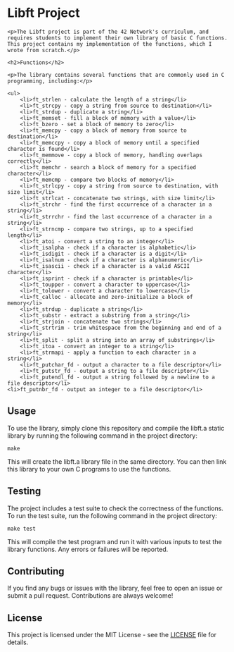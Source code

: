 <!DOCTYPE html>
<html>
<head>
	<meta charset="UTF-8">
	<title>Libft Project</title>
</head>
<body>
	<h1>Libft Project</h1>

	<p>The Libft project is part of the 42 Network's curriculum, and requires students to implement their own library of basic C functions. This project contains my implementation of the functions, which I wrote from scratch.</p>

	<h2>Functions</h2>

	<p>The library contains several functions that are commonly used in C programming, including:</p>

	<ul>
		<li>ft_strlen - calculate the length of a string</li>
		<li>ft_strcpy - copy a string from source to destination</li>
		<li>ft_strdup - duplicate a string</li>
		<li>ft_memset - fill a block of memory with a value</li>
		<li>ft_bzero - set a block of memory to zero</li>
		<li>ft_memcpy - copy a block of memory from source to destination</li>
		<li>ft_memccpy - copy a block of memory until a specified character is found</li>
		<li>ft_memmove - copy a block of memory, handling overlaps correctly</li>
		<li>ft_memchr - search a block of memory for a specified character</li>
		<li>ft_memcmp - compare two blocks of memory</li>
		<li>ft_strlcpy - copy a string from source to destination, with size limit</li>
		<li>ft_strlcat - concatenate two strings, with size limit</li>
		<li>ft_strchr - find the first occurrence of a character in a string</li>
		<li>ft_strrchr - find the last occurrence of a character in a string</li>
		<li>ft_strncmp - compare two strings, up to a specified length</li>
		<li>ft_atoi - convert a string to an integer</li>
		<li>ft_isalpha - check if a character is alphabetic</li>
		<li>ft_isdigit - check if a character is a digit</li>
		<li>ft_isalnum - check if a character is alphanumeric</li>
		<li>ft_isascii - check if a character is a valid ASCII character</li>
		<li>ft_isprint - check if a character is printable</li>
		<li>ft_toupper - convert a character to uppercase</li>
		<li>ft_tolower - convert a character to lowercase</li>
		<li>ft_calloc - allocate and zero-initialize a block of memory</li>
		<li>ft_strdup - duplicate a string</li>
		<li>ft_substr - extract a substring from a string</li>
		<li>ft_strjoin - concatenate two strings</li>
		<li>ft_strtrim - trim whitespace from the beginning and end of a string</li>
		<li>ft_split - split a string into an array of substrings</li>
		<li>ft_itoa - convert an integer to a string</li>
		<li>ft_strmapi - apply a function to each character in a string</li>
		<li>ft_putchar_fd - output a character to a file descriptor</li>
		<li>ft_putstr_fd - output a string to a file descriptor</li>
		<li>ft_putendl_fd - output a string followed by a newline to a file descriptor</li>
	<li>ft_putnbr_fd - output an integer to a file descriptor</li>
</ul>

<h2>Usage</h2>

<p>To use the library, simply clone this repository and compile the libft.a static library by running the following command in the project directory:</p>

<pre><code>make</code></pre>

<p>This will create the libft.a library file in the same directory. You can then link this library to your own C programs to use the functions.</p>

<h2>Testing</h2>

<p>The project includes a test suite to check the correctness of the functions. To run the test suite, run the following command in the project directory:</p>

<pre><code>make test</code></pre>

<p>This will compile the test program and run it with various inputs to test the library functions. Any errors or failures will be reported.</p>

<h2>Contributing</h2>

<p>If you find any bugs or issues with the library, feel free to open an issue or submit a pull request. Contributions are always welcome!</p>

<h2>License</h2>

<p>This project is licensed under the MIT License - see the <a href="LICENSE">LICENSE</a> file for details.</p>
</body>
</html>
